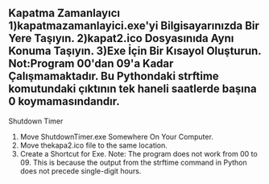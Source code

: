 Kapatma Zamanlayıcı 
1)kapatmazamanlayici.exe'yi Bilgisayarınızda Bir Yere Taşıyın.
2)kapat2.ico Dosyasınıda Aynı Konuma Taşıyın.
3)Exe İçin Bir Kısayol Oluşturun.
Not:Program 00'dan 09'a Kadar Çalışmamaktadır. Bu Pythondaki strftime komutundaki çıktının tek haneli saatlerde başına 0 koymamasındandır.
---
Shutdown Timer
1) Move ShutdownTimer.exe Somewhere On Your Computer.
2) Move thekapa2.ico file to the same location.
3) Create a Shortcut for Exe.
Note: The program does not work from 00 to 09. This is because the output from the strftime command in Python does not precede single-digit hours.
